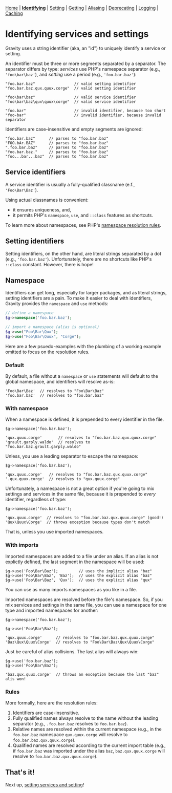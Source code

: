 [Home](index.md) | [**Identifying**](identifying.md) | [Setting](setting.md) | [Getting](getting.md) | [Aliasing](aliasing.md) | [Deprecating](deprecating.md) | [Logging](logging.md) | [Caching](caching.md)

# Identifying services and settings

Gravity uses a string identifier (aka, an "id") to uniquely identify a service or setting.

An identifier must be three or more segments separated by a separator. The separator differs by type: _services_ use PHP's namespace separator (e.g., `'foo\bar\baz'`), and _setting_ use a period (e.g., `'foo.bar.baz'`):

```
"foo.bar.baz"                 // valid setting identifier
"foo.bar.baz.qux.quux.corge"  // valid setting identifier

"foo\bar\baz"                 // valid service identifier
"foo\bar\baz\qux\quux\corge"  // valid service identifier

"foo.bar"                     // invalid identifier, because too short
"foo-bar"                     // invalid identifier, because invalid separator
```

Identifiers are case-insensitive and empty segments are ignored:

```
"foo.bar.baz"      // parses to "foo.bar.baz"
"FOO.bAr.BAZ"      // parses to "foo.bar.baz"
".foo.bar.baz"     // parses to "foo.bar.baz"
"foo.bar.baz."     // parses to "foo.bar.baz"
"foo...bar...baz"  // parses to "foo.bar.baz"
```

## Service identifiers

A service identifier is usually a fully-qualified classname (e.f., `'Foo\Bar\Baz'`).

Using actual classnames is convenient:

- it ensures uniqueness, and,
- it permits PHP's `namespace`, `use`, and `::class` features as shortcuts.

To learn more about namespaces, see PHP's [namespace resolution rules](http://php.net/manual/en/language.namespaces.rules.php).


## Setting identifiers

Setting identifiers, on the other hand, are literal strings separated by a dot (e.g., `'foo.bar.baz'`). Unfortunately, there are no shortcuts like PHP's `::class` constant. However, there is hope!

## Namespace

Identifiers can get long, especially for larger packages, and as literal strings, setting identifiers are a pain. To make it easier to deal with identifiers, Gravity provides the `namespace` and `use` methods:

```php
// define a namespace
$g->namespace('foo.bar.baz');

// import a namespace (alias is optional)
$g->use("Foo\Bar\Qux");
$g->use("Foo\Bar\Quux", "Corge");
```

Here are a few psuedo-examples with the plumbing of a working example omitted to focus on the resolution rules.

### Default

By default, a file without a `namespace` or `use` statements will default to the global namespace, and identifiers will resolve as-is:

```
'Foo\Bar\Baz'  // resolves to "Foo\Bar\Baz"
'foo.bar.baz'  // resolves to "foo.bar.baz"
```

### With namespace

When a namespace is defined, it is prepended to every identifier in the file.

```
$g->namespace('foo.bar.baz');

'qux.quux.corge'       // resolves to "foo.bar.baz.qux.quux.corge"
'grault.garply.waldo'  // resolves to "foo.bar.baz.grault.garply.waldo"
```

Unless, you use a leading separator to escape the namespace:

```
$g->namespace('foo.bar.baz');

'qux.quux.corge'   // resolves to "foo.bar.baz.qux.quux.corge"
'.qux.quux.corge'  // resolves to "qux.quux.corge"
```

Unfortunately, a namespace is not a great option if you're going to mix settings and services in the same file, because it is prepended to _every_ identifier, regardless of type:

```
$g->namespace('foo.bar.baz');

'qux.quux.corge'  // resolves to "foo.bar.baz.qux.quux.corge" (good!)
'Qux\Quux\Corge'  // throws exception because types don't match
```

That is, unless you use imported namespaces.

### With imports

Imported namespaces are added to a file under an alias. If an alias is not explictly defined, the last segment in the namespace will be used:

```
$g->use('Foo\Bar\Baz');         // uses the implicit alias "baz"
$g->use('Foo\Bar\Baz', 'Baz');  // uses the explicit alias "baz"
$g->use('Foo\Bar\Baz', 'Qux');  // uses the explicit alias "qux"
```

You can use as many imports namespaces as you like in a file.

Imported namespaces are resolved before the file's namespace. So, if you mix services and settings in the same file, you can use a namespace for one type and imported namespaces for another:

```
$g->namespace('foo.bar.baz');

$g->use('Foo\Bar\Baz');

'qux.quux.corge'      // resolves to "foo.bar.baz.qux.quux.corge"
'Baz\Qux\Quux\Corge'  // resolves to "Foo\Bar\Baz\Qux\Quux\Corge"
```

Just be careful of alias collisions. The last alias will always win:

```
$g->use('foo.bar.baz');
$g->use('Foo\Bar\Baz');

'baz.qux.quux.corge'  // throws an exception because the last "baz" alis won!
```

### Rules

More formally, here are the resolution rules:

1. Identifiers are case-insensitive.
2. Fully qualified names always resolve to the name without the leading separator (e.g., `.foo.bar.baz` resolves to `foo.bar.baz`).
3. Relative names are resolved within the current namespace (e.g., in the `foo.bar.baz` namespace `qux.quux.corge` will resolve to `foo.bar.baz.qux.quux.corge`).
4. Qualified names are resolved according to the current import table (e.g., if `foo.bar.baz` was imported under the alias `baz`, `baz.qux.quux.corge` will resolve to `foo.bar.baz.qux.quux.corge`).


## That's it!

Next up, [setting services and setting](setting.md)!
